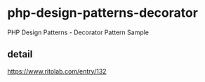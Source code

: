 # php-design-patterns-decorator
PHP Design Patterns - Decorator Pattern Sample

## detail
https://www.ritolab.com/entry/132
